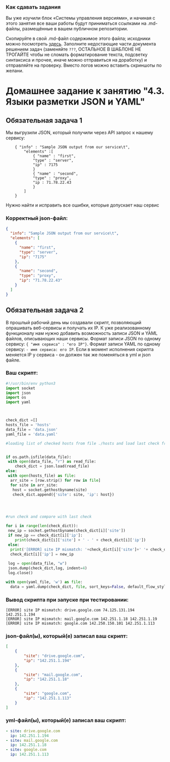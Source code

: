 ### Как сдавать задания

Вы уже изучили блок «Системы управления версиями», и начиная с этого занятия все ваши работы будут приниматься ссылками на .md-файлы, размещённые в вашем публичном репозитории.

Скопируйте в свой .md-файл содержимое этого файла; исходники можно посмотреть [здесь](https://raw.githubusercontent.com/netology-code/sysadm-homeworks/devsys10/04-script-03-yaml/README.md). Заполните недостающие части документа решением задач (заменяйте `???`, ОСТАЛЬНОЕ В ШАБЛОНЕ НЕ ТРОГАЙТЕ чтобы не сломать форматирование текста, подсветку синтаксиса и прочее, иначе можно отправиться на доработку) и отправляйте на проверку. Вместо логов можно вставить скриншоты по желани.

# Домашнее задание к занятию "4.3. Языки разметки JSON и YAML"


## Обязательная задача 1
Мы выгрузили JSON, который получили через API запрос к нашему сервису:
```
    { "info" : "Sample JSON output from our service\t",
        "elements" :[
            { "name" : "first",
            "type" : "server",
            "ip" : 7175 
            }
            { "name" : "second",
            "type" : "proxy",
            "ip : 71.78.22.43
            }
        ]
    }
```
  Нужно найти и исправить все ошибки, которые допускает наш сервис
  
   ### Корректный json-файл:
```json
{
  "info": "Sample JSON output from our service\t",
  "elements": [
    {
      "name": "first",
      "type": "server",
      "ip": "7175"
    },
    {
      "name": "second",
      "type": "proxy",
      "ip": "71.78.22.43"
    }
  ]
}
```
  

## Обязательная задача 2
В прошлый рабочий день мы создавали скрипт, позволяющий опрашивать веб-сервисы и получать их IP. К уже реализованному функционалу нам нужно добавить возможность записи JSON и YAML файлов, описывающих наши сервисы. Формат записи JSON по одному сервису: `{ "имя сервиса" : "его IP"}`. Формат записи YAML по одному сервису: `- имя сервиса: его IP`. Если в момент исполнения скрипта меняется IP у сервиса - он должен так же поменяться в yml и json файле.

### Ваш скрипт:
```python
#!/usr/bin/env python3
import socket
import json
import os
import yaml



check_dict =[]
hosts_file = 'hosts'
data_file = 'data.json'
yaml_file = 'data.yaml'

#loading list of checked hosts from file ./hosts and load last check from file ./data.json to check_dict


if os.path.isfile(data_file):
 with open(data_file, "r") as read_file:
    check_dict = json.load(read_file)
else:
 with open(hosts_file) as file:
  arr_site = [row.strip() for row in file]
  for site in arr_site:
   host = socket.gethostbyname(site)
   check_dict.append({'site': site, 'ip': host})




#run check and compare with last check

for i in range(len(check_dict)):
 new_ip = socket.gethostbyname(check_dict[i]['site'])
 if new_ip == check_dict[i]['ip']:
    print(check_dict[i]['site'] + ' - ' + check_dict[i]['ip'])
 else:
  print('[ERROR] site IP mismatch: '+check_dict[i]['site']+' '+ check_dict[i]['ip'] +' ' + new_ip)
  check_dict[i]['ip'] = new_ip
 
 log = open(data_file, "w")
 json.dump(check_dict,log, indent=4)
 log.close()

with open(yaml_file, 'w') as file:
  data = yaml.dump(check_dict, file, sort_keys=False, default_flow_style=False)

```

### Вывод скрипта при запуске при тестировании:
```
[ERROR] site IP mismatch: drive.google.com 74.125.131.194 142.251.1.194
[ERROR] site IP mismatch: mail.google.com 142.251.1.18 142.251.1.19
[ERROR] site IP mismatch: google.com 142.250.150.101 142.251.1.113
```

### json-файл(ы), который(е) записал ваш скрипт:
```json
[
    {
        "site": "drive.google.com",
        "ip": "142.251.1.194"
    },
    {
        "site": "mail.google.com",
        "ip": "142.251.1.18"
    },
    {
        "site": "google.com",
        "ip": "142.251.1.113"
    }
]
```

### yml-файл(ы), который(е) записал ваш скрипт:
```yaml
- site: drive.google.com
  ip: 142.251.1.194
- site: mail.google.com
  ip: 142.251.1.18
- site: google.com
  ip: 142.251.1.113
```
